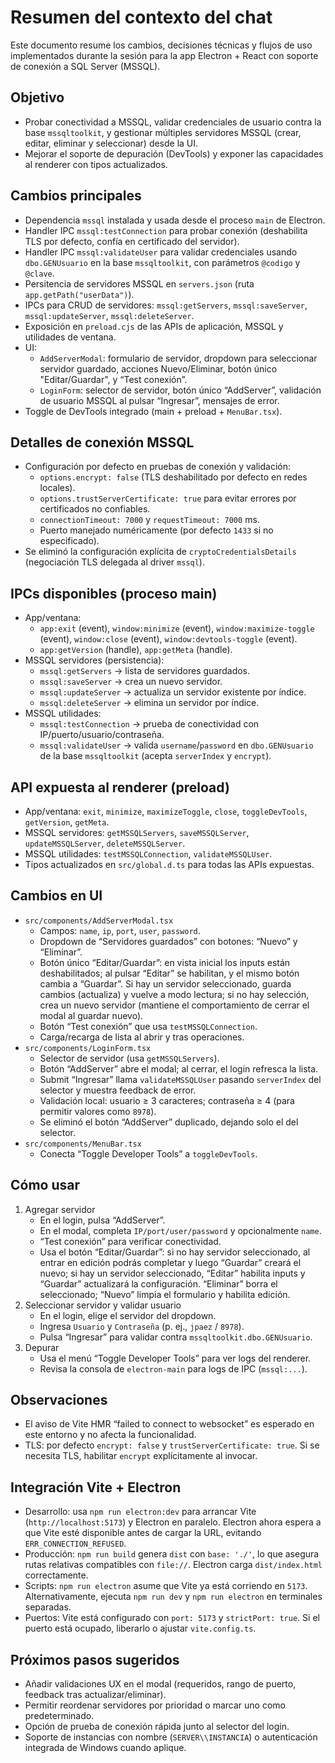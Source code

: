 # Resumen del contexto del chat

Este documento resume los cambios, decisiones técnicas y flujos de uso implementados durante la sesión para la app Electron + React con soporte de conexión a SQL Server (MSSQL).

## Objetivo
- Probar conectividad a MSSQL, validar credenciales de usuario contra la base `mssqltoolkit`, y gestionar múltiples servidores MSSQL (crear, editar, eliminar y seleccionar) desde la UI.
- Mejorar el soporte de depuración (DevTools) y exponer las capacidades al renderer con tipos actualizados.

## Cambios principales
- Dependencia `mssql` instalada y usada desde el proceso `main` de Electron.
- Handler IPC `mssql:testConnection` para probar conexión (deshabilita TLS por defecto, confía en certificado del servidor).
- Handler IPC `mssql:validateUser` para validar credenciales usando `dbo.GENUsuario` en la base `mssqltoolkit`, con parámetros `@codigo` y `@clave`.
- Persitencia de servidores MSSQL en `servers.json` (ruta `app.getPath("userData")`).
- IPCs para CRUD de servidores: `mssql:getServers`, `mssql:saveServer`, `mssql:updateServer`, `mssql:deleteServer`.
- Exposición en `preload.cjs` de las APIs de aplicación, MSSQL y utilidades de ventana.
- UI:
  - `AddServerModal`: formulario de servidor, dropdown para seleccionar servidor guardado, acciones Nuevo/Eliminar, botón único "Editar/Guardar", y “Test conexión”.
  - `LoginForm`: selector de servidor, botón único “AddServer”, validación de usuario MSSQL al pulsar “Ingresar”, mensajes de error.
- Toggle de DevTools integrado (main + preload + `MenuBar.tsx`).

## Detalles de conexión MSSQL
- Configuración por defecto en pruebas de conexión y validación:
  - `options.encrypt: false` (TLS deshabilitado por defecto en redes locales).
  - `options.trustServerCertificate: true` para evitar errores por certificados no confiables.
  - `connectionTimeout: 7000` y `requestTimeout: 7000` ms.
  - Puerto manejado numéricamente (por defecto `1433` si no especificado).
- Se eliminó la configuración explícita de `cryptoCredentialsDetails` (negociación TLS delegada al driver `mssql`).

## IPCs disponibles (proceso main)
- App/ventana:
  - `app:exit` (event), `window:minimize` (event), `window:maximize-toggle` (event), `window:close` (event), `window:devtools-toggle` (event).
  - `app:getVersion` (handle), `app:getMeta` (handle).
- MSSQL servidores (persistencia):
  - `mssql:getServers` → lista de servidores guardados.
  - `mssql:saveServer` → crea un nuevo servidor.
  - `mssql:updateServer` → actualiza un servidor existente por índice.
  - `mssql:deleteServer` → elimina un servidor por índice.
- MSSQL utilidades:
  - `mssql:testConnection` → prueba de conectividad con IP/puerto/usuario/contraseña.
  - `mssql:validateUser` → valida `username`/`password` en `dbo.GENUsuario` de la base `mssqltoolkit` (acepta `serverIndex` y `encrypt`).

## API expuesta al renderer (preload)
- App/ventana: `exit`, `minimize`, `maximizeToggle`, `close`, `toggleDevTools`, `getVersion`, `getMeta`.
- MSSQL servidores: `getMSSQLServers`, `saveMSSQLServer`, `updateMSSQLServer`, `deleteMSSQLServer`.
- MSSQL utilidades: `testMSSQLConnection`, `validateMSSQLUser`.
- Tipos actualizados en `src/global.d.ts` para todas las APIs expuestas.

## Cambios en UI
- `src/components/AddServerModal.tsx`
  - Campos: `name`, `ip`, `port`, `user`, `password`.
  - Dropdown de “Servidores guardados” con botones: “Nuevo” y “Eliminar”.
  - Botón único “Editar/Guardar”: en vista inicial los inputs están deshabilitados; al pulsar “Editar” se habilitan, y el mismo botón cambia a “Guardar”. Si hay un servidor seleccionado, guarda cambios (actualiza) y vuelve a modo lectura; si no hay selección, crea un nuevo servidor (mantiene el comportamiento de cerrar el modal al guardar nuevo).
  - Botón “Test conexión” que usa `testMSSQLConnection`.
  - Carga/recarga de lista al abrir y tras operaciones.
- `src/components/LoginForm.tsx`
  - Selector de servidor (usa `getMSSQLServers`).
  - Botón “AddServer” abre el modal; al cerrar, el login refresca la lista.
  - Submit “Ingresar” llama `validateMSSQLUser` pasando `serverIndex` del selector y muestra feedback de error.
  - Validación local: usuario ≥ 3 caracteres; contraseña ≥ 4 (para permitir valores como `8978`).
  - Se eliminó el botón “AddServer” duplicado, dejando solo el del selector.
- `src/components/MenuBar.tsx`
  - Conecta “Toggle Developer Tools” a `toggleDevTools`.

## Cómo usar
1) Agregar servidor
   - En el login, pulsa “AddServer”.
   - En el modal, completa `IP/port/user/password` y opcionalmente `name`.
   - “Test conexión” para verificar conectividad.
   - Usa el botón “Editar/Guardar”: si no hay servidor seleccionado, al entrar en edición podrás completar y luego “Guardar” creará el nuevo; si hay un servidor seleccionado, “Editar” habilita inputs y “Guardar” actualizará la configuración. “Eliminar” borra el seleccionado; “Nuevo” limpia el formulario y habilita edición.
2) Seleccionar servidor y validar usuario
   - En el login, elige el servidor del dropdown.
   - Ingresa `Usuario` y `Contraseña` (p. ej., `jpaez` / `8978`).
   - Pulsa “Ingresar” para validar contra `mssqltoolkit.dbo.GENUsuario`.
3) Depurar
   - Usa el menú “Toggle Developer Tools” para ver logs del renderer.
   - Revisa la consola de `electron-main` para logs de IPC (`mssql:...`).

## Observaciones
- El aviso de Vite HMR “failed to connect to websocket” es esperado en este entorno y no afecta la funcionalidad.
- TLS: por defecto `encrypt: false` y `trustServerCertificate: true`. Si se necesita TLS, habilitar `encrypt` explícitamente al invocar.

## Integración Vite + Electron
- Desarrollo: usa `npm run electron:dev` para arrancar Vite (`http://localhost:5173`) y Electron en paralelo. Electron ahora espera a que Vite esté disponible antes de cargar la URL, evitando `ERR_CONNECTION_REFUSED`.
- Producción: `npm run build` genera `dist` con `base: './'`, lo que asegura rutas relativas compatibles con `file://`. Electron carga `dist/index.html` correctamente.
- Scripts: `npm run electron` asume que Vite ya está corriendo en `5173`. Alternativamente, ejecuta `npm run dev` y `npm run electron` en terminales separadas.
- Puertos: Vite está configurado con `port: 5173` y `strictPort: true`. Si el puerto está ocupado, liberarlo o ajustar `vite.config.ts`.

## Próximos pasos sugeridos
- Añadir validaciones UX en el modal (requeridos, rango de puerto, feedback tras actualizar/eliminar).
- Permitir reordenar servidores por prioridad o marcar uno como predeterminado.
- Opción de prueba de conexión rápida junto al selector del login.
- Soporte de instancias con nombre (`SERVER\\INSTANCIA`) o autenticación integrada de Windows cuando aplique.